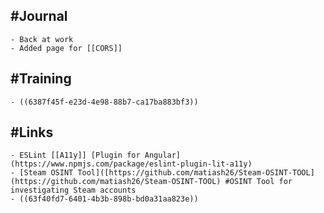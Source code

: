 ## #Journal
	- Back at work
	- Added page for [[CORS]]
## #Training
	- ((6387f45f-e23d-4e98-88b7-ca17ba883bf3))
## #Links
	- ESLint [[A11y]] [Plugin for Angular](https://www.npmjs.com/package/eslint-plugin-lit-a11y)
	- [Steam OSINT Tool]([https://github.com/matiash26/Steam-OSINT-TOOL](https://github.com/matiash26/Steam-OSINT-TOOL) #OSINT Tool for investigating Steam accounts
	- ((63f40fd7-6401-4b3b-898b-bd0a31aa823e))